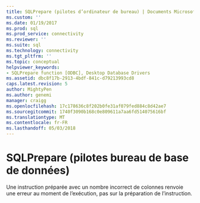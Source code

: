 ```yaml
---
title: SQLPrepare (pilotes d’ordinateur de bureau) | Documents Microsoft
ms.custom: ''
ms.date: 01/19/2017
ms.prod: sql
ms.prod_service: connectivity
ms.reviewer: ''
ms.suite: sql
ms.technology: connectivity
ms.tgt_pltfrm: ''
ms.topic: conceptual
helpviewer_keywords:
- SQLPrepare function [ODBC], Desktop Database Drivers
ms.assetid: dbc8f17b-2913-4bdf-841c-d79213993cd8
caps.latest.revision: 5
author: MightyPen
ms.author: genemi
manager: craigg
ms.openlocfilehash: 17c178636c8f202b0fe31af079fed884c8d42ae7
ms.sourcegitcommit: 1740f3090b168c0e809611a7aa6fd514075616bf
ms.translationtype: MT
ms.contentlocale: fr-FR
ms.lasthandoff: 05/03/2018
---
```

# <a name="sqlprepare-desktop-database-drivers"></a>SQLPrepare (pilotes bureau de base de données)
Une instruction préparée avec un nombre incorrect de colonnes renvoie une erreur au moment de l’exécution, pas sur la préparation de l’instruction.
